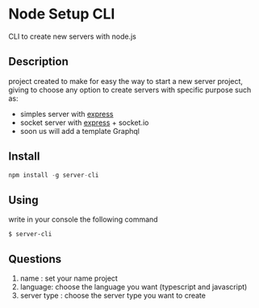 # Node Setup  CLI 

CLI to create new servers with node.js 

## Description 

project created to make for easy the  way to start a new server project, giving to choose any option to create servers with specific purpose such as:

-   simples server with [express]('https://expressjs.com/')
-   socket server with [express]('https://expressjs.com/') + socket.io 
-   soon us will add a template Graphql 


## Install 

```js
npm install -g server-cli  
```

## Using 

write in your console the following command

```
$ server-cli  
```

## Questions 

1. name : set your name project
2. language: choose the language you want (typescript and javascript)
3. server type : choose the server type you want to create 



